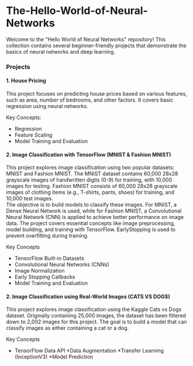 # The-Hello-World-of-Neural-Networks

Welcome to the "Hello World of Neural Networks" repository! This collection contains several beginner-friendly projects that demonstrate the basics of neural networks and deep learning.

### Projects
#### 1. House Pricing
This project focuses on predicting house prices based on various features, such as area, number of bedrooms, and other factors. It covers basic regression using neural networks.

Key Concepts:

  * Regression
  * Feature Scaling
  * Model Training and Evaluation

#### 2. Image Classification with TensorFlow (MNIST & Fashion MNIST)
This project explores image classification using two popular datasets: MNIST and Fashion MNIST. The MNIST dataset contains 60,000 28x28 grayscale images of handwritten digits (0-9) for training, with 10,000 images for testing. Fashion MNIST consists of 60,000 28x28 grayscale images of clothing items (e.g., T-shirts, pants, shoes) for training, and 10,000 test images. \
The objective is to build models to classify these images. For MNIST, a Dense Neural Network is used, while for Fashion MNIST, a Convolutional Neural Network (CNN) is applied to achieve better performance on image data. The project covers essential concepts like image preprocessing, model building, and training with TensorFlow. EarlyStopping is used to prevent overfitting during training.

Key Concepts

  * TensorFlow Built-in Datasets
  * Convolutional Neural Networks (CNNs)
  * Image Normalization
  * Early Stopping Callbacks
  * Model Training and Evaluation

#### 2. Image Classification using Real-World Images (CATS VS DOGS)
This project explores image classification using the Kaggle Cats vs Dogs dataset. Originally containing 25,000 images, the dataset has been filtered down to 2,002 images for this project. The goal is to build a model that can classify images as either containing a cat or a dog.

Key Concepts

  * TensorFlow Data API
  *Data Augmentation
  *Transfer Learning (InceptionV3)
  *Model Prediction
